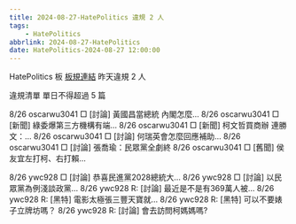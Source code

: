 ```yaml
---
title: 2024-08-27-HatePolitics 違規 2 人
tags:
    - HatePolitics
abbrlink: 2024-08-27-HatePolitics
date: HatePolitics-2024-08-27 12:00:00
---
```

HatePolitics 板 [板規連結](https://www.ptt.cc/bbs/HatePolitics/M.1617115262.A.D60.html)
昨天違規 2 人
<!-- more -->

違規清單
單日不得超過 5 篇

8/26 oscarwu3041 □ [討論] 黃國昌當總統 內閣怎麼…
8/26 oscarwu3041 □ [新聞] 綠委爆第三方機構有端…
8/26 oscarwu3041 □ [新聞] 柯文哲買商辦 連勝文：…
8/26 oscarwu3041 □ [討論] 何瑞英會怎麼回應補助…
8/26 oscarwu3041 □ [討論] 張喬瑜：民眾黨全劇終
8/26 oscarwu3041 □ [舊聞] 侯友宜左打柯、右打賴…

8/26 ywc928 □ [討論] 恭喜民進黨2028總統大…
8/26 ywc928 □ [討論] 以民眾黨為例淺談政黨…
8/26 ywc928 R: [討論] 最近是不是有369萬人被…
8/26 ywc928 R: [黑特] 電影太極張三豐天寶就…
8/26 ywc928 R: [黑特] 可以不要婊子立牌坊嗎？
8/26 ywc928 R: [討論] 會去訪問柯媽媽嗎?
